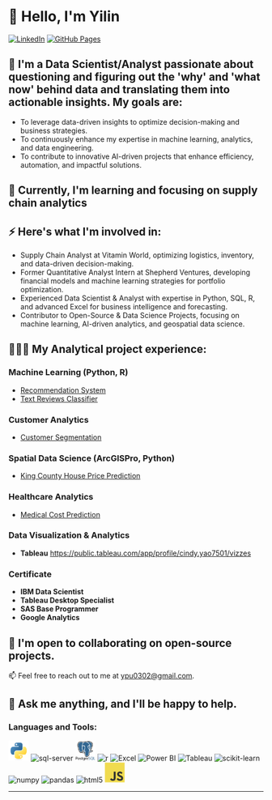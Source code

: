 # 👋 Hello, I'm Yilin

[![LinkedIn](https://img.shields.io/badge/-LinkedIn-blue?style=flat&logo=linkedin&logoColor=white)](https://www.linkedin.com/in/yilinpu0302/)
[![GitHub Pages](https://img.shields.io/badge/GitHub%20Pages-121013?logo=github&logoColor=white)](https://github.com/pyl32/)


## 👀 I'm a Data Scientist/Analyst passionate about questioning and figuring out the 'why' and 'what now' behind data and translating them into actionable insights. My goals are:

- To leverage data-driven insights to optimize decision-making and business strategies.
- To continuously enhance my expertise in machine learning, analytics, and data engineering.
- To contribute to innovative AI-driven projects that enhance efficiency, automation, and impactful solutions. 

## 🌱 Currently, I'm learning and focusing on supply chain analytics

## ⚡️ Here's what I'm involved in:

- Supply Chain Analyst at Vitamin World, optimizing logistics, inventory, and data-driven decision-making.
- Former Quantitative Analyst Intern at Shepherd Ventures, developing financial models and machine learning strategies for portfolio optimization.
- Experienced Data Scientist & Analyst with expertise in Python, SQL, R, and advanced Excel for business intelligence and forecasting.
- Contributor to Open-Source & Data Science Projects, focusing on machine learning, AI-driven analytics, and geospatial data science.

## 👩🏻‍💻 My Analytical project experience:

### **Machine Learning (Python, R)**  
- [Recommendation System]()
- [Text Reviews Classifier]()

### **Customer Analytics**  
- [Customer Segmentation]()

### **Spatial Data Science (ArcGISPro, Python)**  
- [King County House Price Prediction]()

### **Healthcare Analytics**
- [Medical Cost Prediction]()

### **Data Visualization & Analytics**  
- **Tableau** https://public.tableau.com/app/profile/cindy.yao7501/vizzes  

### **Certificate**
- **IBM Data Scientist**
- **Tableau Desktop Specialist**
- **SAS Base Programmer**
- **Google Analytics**


## 💞️ I'm open to collaborating on open-source projects.

📫 Feel free to reach out to me at ypu0302@gmail.com.

## 💬 Ask me anything, and I'll be happy to help.
<h3 align="left">Languages and Tools:</h3>
<p align="left">
  <img src="https://raw.githubusercontent.com/devicons/devicon/master/icons/python/python-original.svg" alt="python" width="40" height="40"/>
  <img src="https://www.svgrepo.com/show/303229/microsoft-sql-server-logo.svg" alt="sql-server" width="40" height="40"/>
  <img src="https://raw.githubusercontent.com/devicons/devicon/master/icons/postgresql/postgresql-original-wordmark.svg" alt="postgresql" width="40" height="40"/>
  <img src="https://www.vectorlogo.zone/logos/r-project/r-project-icon.svg" alt="r" width="40" height="40"/>
  <img src="https://cdn.worldvectorlogo.com/logos/microsoft-excel-2013.svg" alt="Excel" title="Excel" width="40" height="40"/>
  <img src="https://cdn.worldvectorlogo.com/logos/power-bi.svg" alt="Power BI" title="Power BI" width="40" height="40"/>
  <img src="https://upload.wikimedia.org/wikipedia/commons/4/4b/Tableau_Logo.png" alt="Tableau" title="Tableau" width="80" height="28"/>
  <img src="https://upload.wikimedia.org/wikipedia/commons/0/05/Scikit_learn_logo_small.svg" alt="scikit-learn" width="40" height="40"/>
  <img src="https://upload.wikimedia.org/wikipedia/commons/1/1a/NumPy_logo.svg" alt="numpy" width="60" height="25"/>
  <img src="https://upload.wikimedia.org/wikipedia/commons/e/ed/Pandas_logo.svg" alt="pandas" width="40" height="40"/>
  <img src="https://upload.wikimedia.org/wikipedia/commons/3/38/HTML5_Badge.svg" alt="html5" width="40" height="40"/>
  <img src="https://raw.githubusercontent.com/devicons/devicon/master/icons/javascript/javascript-original.svg" alt="javascript" width="40" height="40"/>
</p>

---


